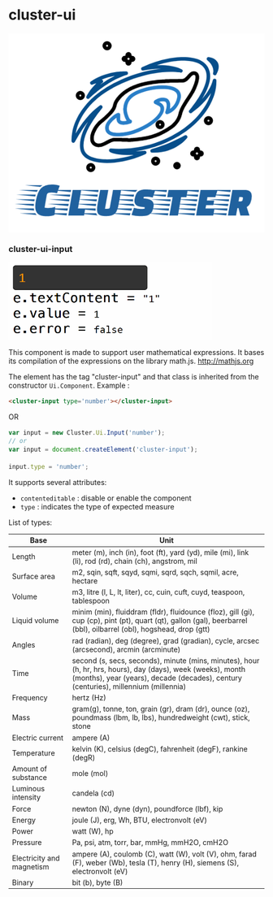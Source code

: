 # cluster-ui

<img src='./../logo.png' style='display:block;margin:auto;'/>

### cluster-ui-input

<img alt='illustration' src='./cluster-ui-input/cluster-ui-input.gif'/>

This component is made to support user mathematical expressions. It bases its compilation of the expressions on the library math.js.
<a href='http://mathjs.org'>http://mathjs.org</a>

The element has the tag "cluster-input" and that class is inherited from the constructor `Ui.Component`.
Example :

```HTML
<cluster-input type='number'></cluster-input>
```

OR

```Javascript
var input = new Cluster.Ui.Input('number');
// or
var input = document.createElement('cluster-input');

input.type = 'number';

```

It supports several attributes:
- `contenteditable` : disable or enable the component
- `type` : indicates the type of expected measure

List of types:


<table>
  <thead>
    <tr>
      <th>Base</th>
      <th>Unit</th>
    </tr>
  </thead>
  <tbody>
    <tr>
      <td>Length</td>
      <td>meter (m), inch (in), foot (ft), yard (yd), mile (mi), link (li), rod (rd), chain (ch), angstrom, mil</td>
    </tr>
    <tr>
      <td>Surface area</td>
      <td>m2, sqin, sqft, sqyd, sqmi, sqrd, sqch, sqmil, acre, hectare</td>
    </tr>
    <tr>
      <td>Volume</td>
      <td>m3, litre (l, L, lt, liter), cc, cuin, cuft, cuyd, teaspoon, tablespoon</td>
    </tr>
    <tr>
      <td>Liquid volume</td>
      <td>minim (min), fluiddram (fldr), fluidounce (floz), gill (gi), cup (cp), pint (pt), quart (qt), gallon (gal), beerbarrel (bbl), oilbarrel (obl), hogshead, drop (gtt)</td>
    </tr>
    <tr>
      <td>Angles</td>
      <td>rad (radian), deg (degree), grad (gradian), cycle, arcsec (arcsecond), arcmin (arcminute)</td>
    </tr>
    <tr>
      <td>Time</td>
      <td>second (s, secs, seconds), minute (mins, minutes), hour (h, hr, hrs, hours), day (days), week (weeks), month (months), year (years), decade (decades), century (centuries), millennium (millennia)</td>
    </tr>
    <tr>
      <td>Frequency</td>
      <td>hertz (Hz)</td>
    </tr>
    <tr>
      <td>Mass</td>
      <td>gram(g), tonne, ton, grain (gr), dram (dr), ounce (oz), poundmass (lbm, lb, lbs), hundredweight (cwt), stick, stone</td>
    </tr>
    <tr>
      <td>Electric current</td>
      <td>ampere (A)</td>
    </tr>
    <tr>
      <td>Temperature</td>
      <td>kelvin (K), celsius (degC), fahrenheit (degF), rankine (degR)</td>
    </tr>
    <tr>
      <td>Amount of substance</td>
      <td>mole (mol)</td>
    </tr>
    <tr>
      <td>Luminous intensity</td>
      <td>candela (cd)</td>
    </tr>
    <tr>
      <td>Force</td>
      <td>newton (N), dyne (dyn), poundforce (lbf), kip</td>
    </tr>
    <tr>
      <td>Energy</td>
      <td>joule (J), erg, Wh, BTU, electronvolt (eV)</td>
    </tr>
    <tr>
      <td>Power</td>
      <td>watt (W), hp</td>
    </tr>
    <tr>
      <td>Pressure</td>
      <td>Pa, psi, atm, torr, bar, mmHg, mmH2O, cmH2O</td>
    </tr>
    <tr>
      <td>Electricity and magnetism</td>
      <td>ampere (A), coulomb (C), watt (W), volt (V), ohm, farad (F), weber (Wb), tesla (T), henry (H), siemens (S), electronvolt (eV)</td>
    </tr>
    <tr>
      <td>Binary</td>
      <td>bit (b), byte (B)</td>
    </tr>
  </tbody>
</table>
